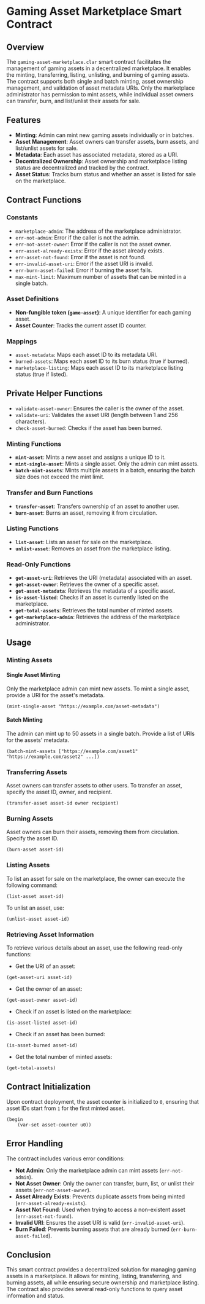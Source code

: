 # Gaming Asset Marketplace Smart Contract

## Overview

The `gaming-asset-marketplace.clar` smart contract facilitates the management of gaming assets in a decentralized marketplace. It enables the minting, transferring, listing, unlisting, and burning of gaming assets. The contract supports both single and batch minting, asset ownership management, and validation of asset metadata URIs. Only the marketplace administrator has permission to mint assets, while individual asset owners can transfer, burn, and list/unlist their assets for sale.

## Features

- **Minting**: Admin can mint new gaming assets individually or in batches.
- **Asset Management**: Asset owners can transfer assets, burn assets, and list/unlist assets for sale.
- **Metadata**: Each asset has associated metadata, stored as a URI.
- **Decentralized Ownership**: Asset ownership and marketplace listing status are decentralized and tracked by the contract.
- **Asset Status**: Tracks burn status and whether an asset is listed for sale on the marketplace.

## Contract Functions

### Constants

- `marketplace-admin`: The address of the marketplace administrator.
- `err-not-admin`: Error if the caller is not the admin.
- `err-not-asset-owner`: Error if the caller is not the asset owner.
- `err-asset-already-exists`: Error if the asset already exists.
- `err-asset-not-found`: Error if the asset is not found.
- `err-invalid-asset-uri`: Error if the asset URI is invalid.
- `err-burn-asset-failed`: Error if burning the asset fails.
- `max-mint-limit`: Maximum number of assets that can be minted in a single batch.

### Asset Definitions

- **Non-fungible token (`game-asset`)**: A unique identifier for each gaming asset.
- **Asset Counter**: Tracks the current asset ID counter.

### Mappings

- `asset-metadata`: Maps each asset ID to its metadata URI.
- `burned-assets`: Maps each asset ID to its burn status (true if burned).
- `marketplace-listing`: Maps each asset ID to its marketplace listing status (true if listed).

## Private Helper Functions

- `validate-asset-owner`: Ensures the caller is the owner of the asset.
- `validate-uri`: Validates the asset URI (length between 1 and 256 characters).
- `check-asset-burned`: Checks if the asset has been burned.

### Minting Functions

- **`mint-asset`**: Mints a new asset and assigns a unique ID to it.
- **`mint-single-asset`**: Mints a single asset. Only the admin can mint assets.
- **`batch-mint-assets`**: Mints multiple assets in a batch, ensuring the batch size does not exceed the mint limit.

### Transfer and Burn Functions

- **`transfer-asset`**: Transfers ownership of an asset to another user.
- **`burn-asset`**: Burns an asset, removing it from circulation.

### Listing Functions

- **`list-asset`**: Lists an asset for sale on the marketplace.
- **`unlist-asset`**: Removes an asset from the marketplace listing.

### Read-Only Functions

- **`get-asset-uri`**: Retrieves the URI (metadata) associated with an asset.
- **`get-asset-owner`**: Retrieves the owner of a specific asset.
- **`get-asset-metadata`**: Retrieves the metadata of a specific asset.
- **`is-asset-listed`**: Checks if an asset is currently listed on the marketplace.
- **`get-total-assets`**: Retrieves the total number of minted assets.
- **`get-marketplace-admin`**: Retrieves the address of the marketplace administrator.

## Usage

### Minting Assets

#### Single Asset Minting
Only the marketplace admin can mint new assets. To mint a single asset, provide a URI for the asset's metadata.

```clarity
(mint-single-asset "https://example.com/asset-metadata")
```

#### Batch Minting
The admin can mint up to 50 assets in a single batch. Provide a list of URIs for the assets' metadata.

```clarity
(batch-mint-assets ["https://example.com/asset1" "https://example.com/asset2" ...])
```

### Transferring Assets

Asset owners can transfer assets to other users. To transfer an asset, specify the asset ID, owner, and recipient.

```clarity
(transfer-asset asset-id owner recipient)
```

### Burning Assets

Asset owners can burn their assets, removing them from circulation. Specify the asset ID.

```clarity
(burn-asset asset-id)
```

### Listing Assets

To list an asset for sale on the marketplace, the owner can execute the following command:

```clarity
(list-asset asset-id)
```

To unlist an asset, use:

```clarity
(unlist-asset asset-id)
```

### Retrieving Asset Information

To retrieve various details about an asset, use the following read-only functions:

- Get the URI of an asset:

```clarity
(get-asset-uri asset-id)
```

- Get the owner of an asset:

```clarity
(get-asset-owner asset-id)
```

- Check if an asset is listed on the marketplace:

```clarity
(is-asset-listed asset-id)
```

- Check if an asset has been burned:

```clarity
(is-asset-burned asset-id)
```

- Get the total number of minted assets:

```clarity
(get-total-assets)
```

## Contract Initialization

Upon contract deployment, the asset counter is initialized to `0`, ensuring that asset IDs start from `1` for the first minted asset.

```clarity
(begin
    (var-set asset-counter u0))
```

## Error Handling

The contract includes various error conditions:

- **Not Admin**: Only the marketplace admin can mint assets (`err-not-admin`).
- **Not Asset Owner**: Only the owner can transfer, burn, list, or unlist their assets (`err-not-asset-owner`).
- **Asset Already Exists**: Prevents duplicate assets from being minted (`err-asset-already-exists`).
- **Asset Not Found**: Used when trying to access a non-existent asset (`err-asset-not-found`).
- **Invalid URI**: Ensures the asset URI is valid (`err-invalid-asset-uri`).
- **Burn Failed**: Prevents burning assets that are already burned (`err-burn-asset-failed`).

## Conclusion

This smart contract provides a decentralized solution for managing gaming assets in a marketplace. It allows for minting, listing, transferring, and burning assets, all while ensuring secure ownership and marketplace listing. The contract also provides several read-only functions to query asset information and status.
```